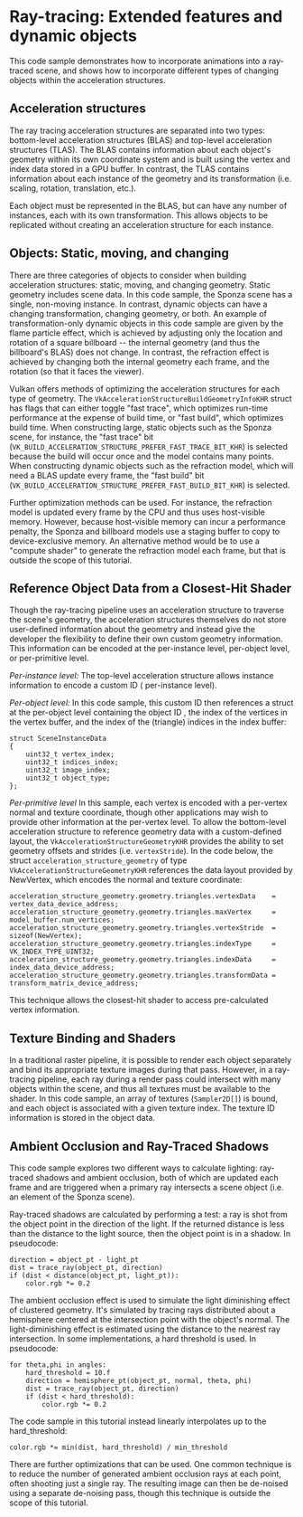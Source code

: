 <!--
- Copyright (c) 2019-2023, Holochip Corporation
-
- SPDX-License-Identifier: Apache-2.0
-
- Licensed under the Apache License, Version 2.0 the "License";
- you may not use this file except in compliance with the License.
- You may obtain a copy of the License at
-
-     http://www.apache.org/licenses/LICENSE-2.0
-
- Unless required by applicable law or agreed to in writing, software
- distributed under the License is distributed on an "AS IS" BASIS,
- WITHOUT WARRANTIES OR CONDITIONS OF ANY KIND, either express or implied.
- See the License for the specific language governing permissions and
- limitations under the License.
-
-->

# Ray-tracing: Extended features and dynamic objects

This code sample demonstrates how to incorporate animations into a ray-traced scene, and shows how to incorporate
different types of changing objects within the acceleration structures.

## Acceleration structures

The ray tracing acceleration structures are separated into two types: bottom-level acceleration structures (BLAS) and
top-level acceleration structures (TLAS). The BLAS contains information about each object's geometry within its own
coordinate system and is built using the vertex and index data stored in a GPU buffer. In contrast, the TLAS contains
information about each instance of the geometry and its transformation (i.e. scaling, rotation, translation, etc.).

Each object must be represented in the BLAS, but can have any number of instances, each with its own transformation.
This allows objects to be replicated without creating an acceleration structure for each instance.

## Objects: Static, moving, and changing

There are three categories of objects to consider when building acceleration structures: static, moving, and changing
geometry. Static geometry includes scene data. In this code sample, the Sponza scene has a single, non-moving instance.
In contrast, dynamic objects can have a changing transformation, changing geometry, or both. An example of
transformation-only dynamic objects in this code sample are given by the flame particle effect, which is achieved by
adjusting only the location and rotation of a square billboard -- the internal geometry (and thus the billboard's BLAS)
does not change. In contrast, the refraction effect is achieved by changing both the internal geometry each frame, and
the rotation (so that it faces the viewer).

Vulkan offers methods of optimizing the acceleration structures for each type of geometry.
The `VkAccelerationStructureBuildGeometryInfoKHR` struct has flags that can either toggle "fast trace", which optimizes
run-time performance at the expense of build time, or "fast build", which optimizes build time. When constructing large,
static objects such as the Sponza scene, for instance, the "fast trace"
bit (`VK_BUILD_ACCELERATION_STRUCTURE_PREFER_FAST_TRACE_BIT_KHR`) is selected because the build will occur once and the
model contains many points. When constructing dynamic objects such as the refraction model, which will need a BLAS
update every frame, the "fast build" bit (`VK_BUILD_ACCELERATION_STRUCTURE_PREFER_FAST_BUILD_BIT_KHR`) is selected.

Further optimization methods can be used. For instance, the refraction model is updated every frame by the CPU and thus
uses host-visible memory. However, because host-visible memory can incur a performance penalty, the Sponza and billboard
models use a staging buffer to copy to device-exclusive memory. An alternative method would be to use a "compute shader"
to generate the refraction model each frame, but that is outside the scope of this tutorial.

## Reference Object Data from a Closest-Hit Shader

Though the ray-tracing pipeline uses an acceleration structure to traverse the scene's geometry, the acceleration
structures themselves do not store user-defined information about the geometry and instead give the developer the
flexibility to define their own custom geometry information. This information can be encoded at the per-instance level,
per-object level, or per-primitive level.

*Per-instance level:* The top-level acceleration structure allows instance information to encode a custom ID (
per-instance level).

*Per-object level:* In this code sample, this custom ID then references a struct at the per-object level containing the
object ID , the index of the vertices in the vertex buffer, and the index of the (triangle) indices in the index buffer:

```
struct SceneInstanceData
{
    uint32_t vertex_index;
    uint32_t indices_index;
    uint32_t image_index;
    uint32_t object_type;
};
```

*Per-primitive level*  In this sample, each vertex is encoded with a per-vertex normal and texture coordinate, though
other applications may wish to provide other information at the per-vertex level. To allow the bottom-level acceleration
structure to reference geometry data with a custom-defined layout, the `VkAccelerationStructureGeometryKHR` provides the
ability to set geometry offsets and strides (i.e. `vertexStride`). In the code below, the
struct `acceleration_structure_geometry` of type `VkAccelerationStructureGeometryKHR` references the data layout
provided by NewVertex, which encodes the normal and texture coordinate:

```
acceleration_structure_geometry.geometry.triangles.vertexData    = vertex_data_device_address;
acceleration_structure_geometry.geometry.triangles.maxVertex     = model_buffer.num_vertices;
acceleration_structure_geometry.geometry.triangles.vertexStride  = sizeof(NewVertex);
acceleration_structure_geometry.geometry.triangles.indexType     = VK_INDEX_TYPE_UINT32;
acceleration_structure_geometry.geometry.triangles.indexData     = index_data_device_address;
acceleration_structure_geometry.geometry.triangles.transformData = transform_matrix_device_address;
```

This technique allows the closest-hit shader to access pre-calculated vertex information.

## Texture Binding and Shaders

In a traditional raster pipeline, it is possible to render each object separately and bind its appropriate texture
images during that pass. However, in a ray-tracing pipeline, each ray during a render pass could intersect with many
objects within the scene, and thus all textures must be available to the shader. In this code sample, an array of
textures (`Sampler2D[]`) is bound, and each object is associated with a given texture index. The texture ID information
is stored in the object data.

## Ambient Occlusion and Ray-Traced Shadows

This code sample explores two different ways to calculate lighting: ray-traced shadows and ambient occlusion, both of
which are updated each frame and are triggered when a primary ray intersects a scene object (i.e. an element of the
Sponza scene).

Ray-traced shadows are calculated by performing a test: a ray is shot from the object point in the direction of the
light. If the returned distance is less than the distance to the light source, then the object point is in a shadow. In
pseudocode:

```
direction = object_pt - light_pt
dist = trace_ray(object_pt, direction)
if (dist < distance(object_pt, light_pt)):
    color.rgb *= 0.2
```

The ambient occlusion effect is used to simulate the light diminishing effect of clustered geometry. It's simulated by
tracing rays distributed about a hemisphere centered at the intersection point with the object's normal. The
light-diminishing effect is estimated using the distance to the nearest ray intersection. In some implementations, a
hard threshold is used. In pseudocode:

```
for theta,phi in angles:
    hard_threshold = 10.f 
    direction = hemisphere_pt(object_pt, normal, theta, phi)
    dist = trace_ray(object_pt, direction)
    if (dist < hard_threshold):
        color.rgb *= 0.2
```

The code sample in this tutorial instead linearly interpolates up to the hard_threshold:

```
color.rgb *= min(dist, hard_threshold) / min_threshold
```

There are further optimizations that can be used. One common technique is to reduce the number of generated ambient
occlusion rays at each point, often shooting just a single ray. The resulting image can then be de-noised using a
separate de-noising pass, though this technique is outside the scope of this tutorial.

